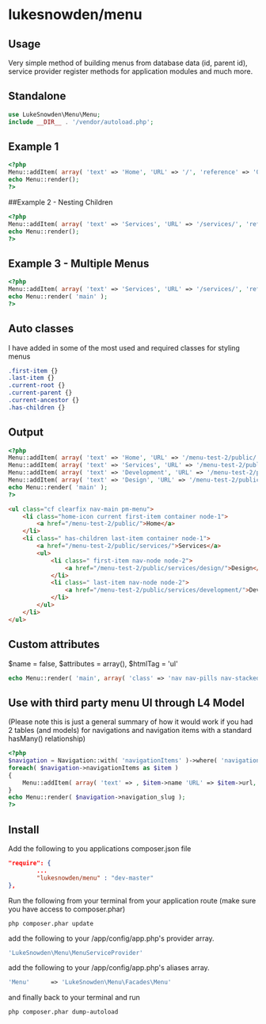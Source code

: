 # lukesnowden/menu


## Usage


Very simple method of building menus from database data (id, parent id), service provider register methods for application modules and much more.

## Standalone

```php
use LukeSnowden\Menu\Menu;
include __DIR__ . '/vendor/autoload.php';
```

## Example 1


```php
<?php
Menu::addItem( array( 'text' => 'Home', 'URL' => '/', 'reference' => '0' ) );
echo Menu::render();
?>
```

##Example 2 - Nesting Children


```php
<?php
Menu::addItem( array( 'text' => 'Services', 'URL' => '/services/', 'reference' => '1', 'parent' => '0' ) );
echo Menu::render();
?>
```

## Example 3 - Multiple Menus


```php
<?php
Menu::addItem( array( 'text' => 'Services', 'URL' => '/services/', 'reference' => '1', 'parent' => '0' ) )->toMenu( 'main' );
echo Menu::render( 'main' );
?>
```

## Auto classes


I have added in some of the most used and required classes for styling menus


```css
.first-item {}
.last-item {}
.current-root {}
.current-parent {}
.current-ancestor {}
.has-children {}
```

## Output


```php
<?php
Menu::addItem( array( 'text' => 'Home', 'URL' => '/menu-test-2/public/', 'reference' => '1', 'class' => 'home-icon', 'weight' => 0 ) )->toMenu( 'main' );
Menu::addItem( array( 'text' => 'Services', 'URL' => '/menu-test-2/public/services/', 'reference' => '2' ) )->toMenu( 'main' );
Menu::addItem( array( 'text' => 'Development', 'URL' => '/menu-test-2/public/services/development/', 'reference' => '3', 'parent' => '2' ) )->toMenu( 'main' );
Menu::addItem( array( 'text' => 'Design', 'URL' => '/menu-test-2/public/services/design/', 'reference' => '4', 'parent' => '2', 'weight' => 0 ) )->toMenu( 'main' );
echo Menu::render( 'main' );
?>
```

```html
<ul class="cf clearfix nav-main pm-menu">
    <li class="home-icon current first-item container node-1">
        <a href="/menu-test-2/public/">Home</a>
    </li>
    <li class=" has-children last-item container node-1">
        <a href="/menu-test-2/public/services/">Services</a>
        <ul>
            <li class=" first-item nav-node node-2">
                <a href="/menu-test-2/public/services/design/">Design</a>
            </li>
            <li class=" last-item nav-node node-2">
                <a href="/menu-test-2/public/services/development/">Development</a>
            </li>
        </ul>
    </li>
</ul>
```

## Custom attributes
$name = false, $attributes = array(), $htmlTag = 'ul'
```php
echo Menu::render( 'main', array( 'class' => 'nav nav-pills nav-stacked', 'role' => 'tablist' ), 'nav' );
```

## Use with third party menu UI through L4 Model
(Please note this is just a general summary of how it would work if you had 2 tables (and models) for navigations and navigation items with a standard hasMany() relationship)


```php
<?php
$navigation = Navigation::with( 'navigationItems' )->where( 'navigation_slug', '=', 'main' )->get();
foreach( $navigation->navigationItems as $item )
{
    Menu::addItem( array( 'text' => , $item->name 'URL' => $item->url, 'reference' => $item->id, 'parent' => $item->parent_id, 'weight' => $item->order ) )->toMenu( $navigation->navigation_slug );
}
echo Menu::render( $navigation->navigation_slug );
?>
```

## Install

Add the following to you applications composer.json file


```json
"require": {
        ...
        "lukesnowden/menu" : "dev-master"
},
```

Run the following from your terminal from your application route (make sure you have access to composer.phar)


```shell
php composer.phar update
```

add the following to your /app/config/app.php's provider array.


```php
'LukeSnowden\Menu\MenuServiceProvider'
```


add the following to your /app/config/app.php's aliases array.


```php
'Menu'      => 'LukeSnowden\Menu\Facades\Menu'
```


and finally back to your terminal and run


```shell
php composer.phar dump-autoload
```


